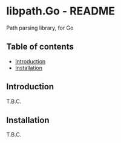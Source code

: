 # libpath.Go - README <!-- omit in toc -->

Path parsing library, for Go

## Table of contents <!-- omit in toc -->

- [Introduction](#introduction)
- [Installation](#installation)


## Introduction

T.B.C.


## Installation

T.B.C.


